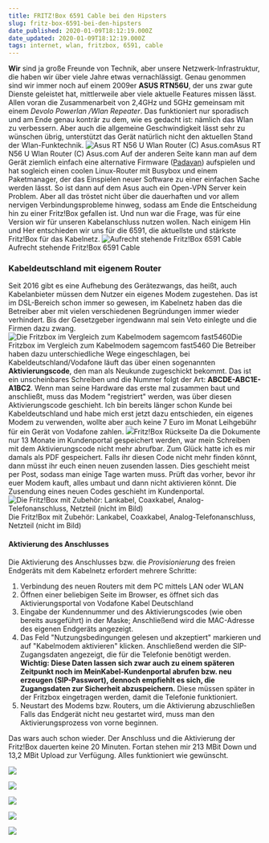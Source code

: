 ```yaml
---
title: FRITZ!Box 6591 Cable bei den Hipsters
slug: fritz-box-6591-bei-den-hipsters
date_published: 2020-01-09T18:12:19.000Z
date_updated: 2020-01-09T18:12:19.000Z
tags: internet, wlan, fritzbox, 6591, cable
---
```


**Wir** sind ja große Freunde von Technik, aber unsere Netzwerk-Infrastruktur, die haben wir über viele Jahre etwas vernachlässigt. Genau genommen sind wir immer noch auf einem 2009er **ASUS RTN56U**, der uns zwar gute Dienste geleistet hat, mittlerweile aber viele aktuelle Features missen lässt. Allen voran die Zusammenarbeit von 2,4GHz und 5GHz gemeinsam mit einem *Devolo Powerlan /Wlan Repeater*. Das funktioniert nur sporadisch und am Ende genau konträr zu dem, wie es gedacht ist: nämlich das Wlan zu verbessern. Aber auch die allgemeine Geschwindigkeit lässt sehr zu wünschen übrig, unterstützt das Gerät natürlich nicht den aktuellen Stand der Wlan-Funktechnik. 
![Asus RT N56 U Wlan Router (C) Asus.com](__GHOST_URL__/content/images/2020/01/P_setting_fff_1_90_end_500.jpg)Asus RT N56 U Wlan Router (C) Asus.com
Auf der anderen Seite kann man auf dem Gerät ziemlich einfach eine alternative Firmware ([Padavan](https://bitbucket.org/padavan/rt-n56u/src/master/)) aufspielen und hat sogleich einen coolen Linux-Router mit Busybox und einem Paketmanager, der das Einspielen neuer Software zu einer einfachen Sache werden lässt. So ist dann auf dem Asus auch ein Open-VPN Server kein Problem. Aber all das tröstet nicht über die dauerhaften und vor allem nervigen Verbindungsprobleme hinweg, sodass am Ende die Entscheidung hin zu einer Fritz!Box gefallen ist. Und nun war die Frage, was für eine Version wir für unseren Kabelanschluss nutzen wollen. Nach einigem Hin und Her entschieden wir uns für die 6591, die aktuellste und stärkste Fritz!Box für das Kabelnetz.
![Aufrecht stehende Fritz!Box 6591 Cable](__GHOST_URL__/content/images/2020/01/IMG_1359.jpeg)Aufrecht stehende Fritz!Box 6591 Cable
### Kabeldeutschland mit eigenem Router

Seit 2016 gibt es eine Aufhebung des Gerätezwangs, das heißt, auch Kabelanbieter müssen dem Nutzer ein eigenes Modem zugestehen. Das ist im DSL-Bereich schon immer so gewesen, im Kabelnetz haben das die Betreiber aber mit vielen verschiedenen Begründungen immer wieder verhindert. Bis der Gesetzgeber irgendwann mal sein Veto einlegte und die Firmen dazu zwang. 
![Die Fritzbox im Vergleich zum Kabelmodem sagemcom fast5460](__GHOST_URL__/content/images/2020/01/IMG_1360.jpeg)Die Fritzbox im Vergleich zum Kabelmodem sagemcom fast5460
Die Betreiber haben dazu unterschiedliche Wege eingeschlagen, bei Kabeldeutschland/Vodafone läuft das über einen sogenannten **Aktivierungscode**, den man als Neukunde zugeschickt bekommt. Das ist ein unscheinbares Schreiben und die Nummer folgt der Art: **ABCDE-ABC1E-A1BC2**. Wenn man seine Hardware das erste mal zusammen baut und anschließt, muss das Modem "registriert" werden, was über diesen Aktivierungscode geschieht. Ich bin bereits länger schon Kunde bei Kabeldeutschland und habe mich erst jetzt dazu entschieden, ein eigenes Modem zu verwenden, wollte aber auch keine 7 Euro im Monat Leihgebühr für ein Gerät von Vodafone zahlen. 
![](__GHOST_URL__/content/images/2020/01/IMG_1358-1.jpeg)Fritz!Box Rückseite
Da die Dokumente nur 13 Monate im Kundenportal gespeichert werden, war mein Schreiben mit dem Aktivierungscode nicht mehr abrufbar. Zum Glück hatte ich es mir damals als PDF gespeichert. Falls ihr diesen Code nicht mehr finden könnt, dann müsst ihr euch einen neuen zusenden lassen. Dies geschieht meist per Post, sodass man einige Tage warten muss. Prüft das vorher, bevor ihr euer Modem kauft, alles umbaut und dann nicht aktivieren könnt. Die Zusendung eines neuen Codes geschieht im Kundenportal.
![Die Fritz!Box mit Zubehör: Lankabel, Coaxkabel, Analog-Telefonanschluss, Netzteil (nicht im Bild)](__GHOST_URL__/content/images/2020/01/IMG_1356.jpeg)Die Fritz!Box mit Zubehör: Lankabel, Coaxkabel, Analog-Telefonanschluss, Netzteil (nicht im Bild)
#### Aktivierung des Anschlusses

Die Aktivierung des Anschlusses bzw. die *Provisionierung* des freien Endgeräts mit dem Kabelnetz erfordert mehrere Schritte:

1. Verbindung des neuen Routers mit dem PC mittels LAN oder WLAN
2. Öffnen einer beliebigen Seite im Browser, es öffnet sich das Aktivierungsportal von Vodafone Kabel Deutschland
3. Eingabe der Kundennummer und des Aktivierungscodes (wie oben bereits ausgeführt) in der Maske; Anschließend wird die MAC-Adresse des eigenen Endgeräts angezeigt.
4. Das Feld "Nutzungsbedingungen gelesen und akzeptiert" markieren und auf "Kabelmodem aktivieren" klicken. Anschließend werden die SIP-Zugangsdaten angezeigt, die für die Telefonie benötigt werden.
**Wichtig: Diese Daten lassen sich zwar auch zu einem späteren Zeitpunkt noch im MeinKabel-Kundenportal abrufen bzw. neu erzeugen (SIP-Passwort), dennoch empfiehlt es sich, die Zugangsdaten zur Sicherheit abzuspeichern.** Diese müssen später in der Fritzbox eingetragen werden, damit die Telefonie funktioniert.
5. Neustart des Modems bzw. Routers, um die Aktivierung abzuschließen
Falls das Endgerät nicht neu gestartet wird, muss man den Aktivierungsprozess von vorne beginnen.

Das wars auch schon wieder. Der Anschluss und die Aktivierung der Fritz!Box dauerten keine 20 Minuten. Fortan stehen mir 213 MBit Down und 13,2 MBit Upload zur Verfügung. Alles funktioniert wie gewünscht.

![](__GHOST_URL__/content/images/2020/01/IMG_1348-1.jpeg)

![](__GHOST_URL__/content/images/2020/01/IMG_1356-1.jpeg)

![](__GHOST_URL__/content/images/2020/01/IMG_1359-1.jpeg)

![](__GHOST_URL__/content/images/2020/01/IMG_1360-1.jpeg)

![](__GHOST_URL__/content/images/2020/01/IMG_1358.jpeg)
